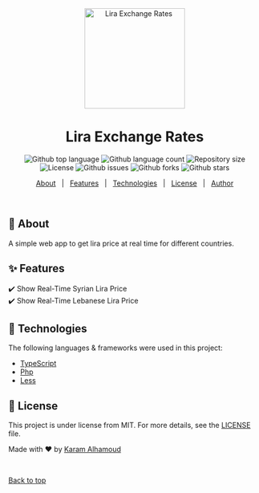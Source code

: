 <div align="center" id="top"> 
  <img src="images/favicon.ico"  width="200px" alt="Lira Exchange Rates" />

  <!-- <a href="https://liraexchangerates.netlify.app">Demo</a> -->
</div>

<h1 align="center">Lira Exchange Rates</h1>

<p align="center">
  <img alt="Github top language" src="https://img.shields.io/github/languages/top/karamalhamoud/lira-exchange-rates?color=56BEB8">

  <img alt="Github language count" src="https://img.shields.io/github/languages/count/karamalhamoud/lira-exchange-rates?color=56BEB8">

  <img alt="Repository size" src="https://img.shields.io/github/repo-size/karamalhamoud/lira-exchange-rates?color=56BEB8">

  <img alt="License" src="https://img.shields.io/github/license/karamalhamoud/lira-exchange-rates?color=56BEB8">

  <img alt="Github issues" src="https://img.shields.io/github/issues/karamalhamoud/lira-exchange-rates?color=56BEB8" />

  <img alt="Github forks" src="https://img.shields.io/github/forks/karamalhamoud/lira-exchange-rates?color=56BEB8" />

  <img alt="Github stars" src="https://img.shields.io/github/stars/karamalhamoud/lira-exchange-rates?color=56BEB8" />
</p>

<!-- Status -->

<!-- <h4 align="center"> 
	🚧  Lira Exchange Rates 🚀 Under construction...  🚧
</h4> 

<hr> -->

<p align="center">
  <a href="#dart-about">About</a> &#xa0; | &#xa0; 
  <a href="#sparkles-features">Features</a> &#xa0; | &#xa0;
  <a href="#rocket-technologies">Technologies</a> &#xa0; | &#xa0;
  <a href="#memo-license">License</a> &#xa0; | &#xa0;
  <a href="https://github.com/karamalhamoud" target="_blank">Author</a>
</p>

<br>

## :dart: About ##

A simple web app to get lira price at real time for different countries.

## :sparkles: Features ##

:heavy_check_mark: Show Real-Time Syrian Lira Price\
:heavy_check_mark: Show Real-Time Lebanese Lira Price

## :rocket: Technologies ##

The following languages & frameworks were used in this project:

- [TypeScript](https://www.typescriptlang.org/)
- [Php](https://www.php.net/)
- [Less](http://lesscss.org/)


## :memo: License ##

This project is under license from MIT. For more details, see the [LICENSE](LICENSE.md) file.


Made with :heart: by <a href="https://github.com/karamalhamoud" target="_blank">Karam Alhamoud</a>

&#xa0;

<a href="#top">Back to top</a>
